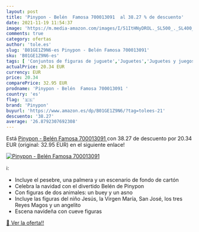 ```yaml
---
layout: post
title: 'Pinypon - Belén  Famosa 700013091  al 38.27 % de descuento'
date: 2021-11-19 11:54:37
image: 'https://m.media-amazon.com/images/I/51ItHNyDROL._SL500_._SL400_.jpg'
comments: true
category: ofertas
author: 'tole.es'
slug: 'B01GE1Z9N6-es Pinypon - Belén Famosa 700013091'
sku: 'B01GE1Z9N6-es'
tags: [ 'Conjuntos de figuras de juguete','Juguetes','Juguetes y juegos','Muñecos y figuras','famosa','pinypon', ]
actualPrice: 20.34 EUR
currency: EUR
price: 20.34
comparePrice: 32.95 EUR
prodname: 'Pinypon - Belén  Famosa 700013091 '
country: 'es'
flag: '🇪🇸'
brand: 'Pinypon'
buyurl: 'https://www.amazon.es/dp/B01GE1Z9N6/?tag=tolees-21'
descuento: '38.27'
average: '26.8792307692308'
---
```


Está [Pinypon - Belén  Famosa 700013091 ](https://www.amazon.es/dp/B01GE1Z9N6/?tag=tolees-21) con 38.27 de descuento por 20.34 EUR (original: 32.95 EUR) en el siguiente enlace!

[![Pinypon - Belén  Famosa 700013091 ](https://m.media-amazon.com/images/I/51ItHNyDROL._SL500_._SL400_.jpg)](https://www.amazon.es/dp/B01GE1Z9N6/?tag=tolees-21)

ℹ️:

- Incluye el pesebre, una palmera y un escenario de fondo de cartón
- Celebra la navidad con el divertido Belén de Pinypon
- Con figuras de dos animales: un buey y un asno
- Incluye las figuras del niño Jesús, la Virgen María, San José, los tres Reyes Magos y un angelito
- Escena navideña con cueve figuras

[🛒 Ver la oferta!!](https://www.amazon.es/dp/B01GE1Z9N6/?tag=tolees-21)
